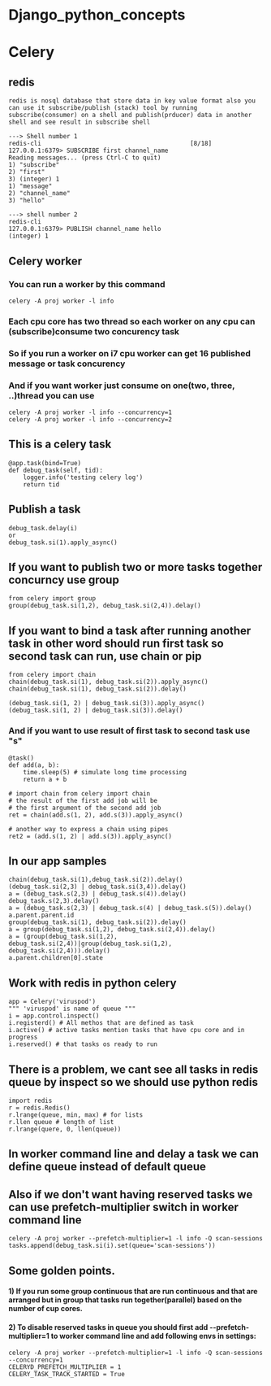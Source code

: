 # Django_python_concepts

# Celery
## redis
```
redis is nosql database that store data in key value format also you can use it subscribe/publish (stack) tool by running subscribe(consumer) on a shell and publish(prducer) data in another shell and see result in subscribe shell

---> Shell number 1
redis-cli                                         [8/18]
127.0.0.1:6379> SUBSCRIBE first channel_name
Reading messages... (press Ctrl-C to quit)
1) "subscribe"
2) "first"
3) (integer) 1
1) "message"
2) "channel_name"
3) "hello"

---> shell number 2
redis-cli
127.0.0.1:6379> PUBLISH channel_name hello
(integer) 1
```

## Celery worker
### You can run a worker by this command
```
celery -A proj worker -l info
```
### Each cpu core has two thread so each worker on any cpu can (subscribe)consume two concurency task
### So if you run a worker on i7 cpu worker can get 16 published message or task concurency
### And if you want worker just consume on one(two, three, ..)thread you can use
```
celery -A proj worker -l info --concurrency=1
celery -A proj worker -l info --concurrency=2
```


## This is a celery task
```
@app.task(bind=True)
def debug_task(self, tid):
    logger.info('testing celery log')
    return tid
```
## Publish a task
```
debug_task.delay(i)
or
debug_task.si(1).apply_async()
```

## If you want to publish two or more tasks together concurncy use group
```
from celery import group
group(debug_task.si(1,2), debug_task.si(2,4)).delay()
```
## If you want to bind a task after running another task in other word should run first task so second task can run, use chain or pip
```
from celery import chain
chain(debug_task.si(1), debug_task.si(2)).apply_async()
chain(debug_task.si(1), debug_task.si(2)).delay()

(debug_task.si(1, 2) | debug_task.si(3)).apply_async()
(debug_task.si(1, 2) | debug_task.si(3)).delay()
```
### And if you want to use result of first task to second task use "s" 
```
@task()
def add(a, b):
    time.sleep(5) # simulate long time processing
    return a + b
    
# import chain from celery import chain
# the result of the first add job will be 
# the first argument of the second add job
ret = chain(add.s(1, 2), add.s(3)).apply_async()

# another way to express a chain using pipes
ret2 = (add.s(1, 2) | add.s(3)).apply_async()
```

## In our app samples
```
chain(debug_task.si(1),debug_task.si(2)).delay()
(debug_task.si(2,3) | debug_task.si(3,4)).delay()
a = (debug_task.s(2,3) | debug_task.s(4)).delay()
debug_task.s(2,3).delay()
a = (debug_task.s(2,3) | debug_task.s(4) | debug_task.s(5)).delay()
a.parent.parent.id
group(debug_task.si(1), debug_task.si(2)).delay()
a = group(debug_task.si(1,2), debug_task.si(2,4)).delay()
a = (group(debug_task.si(1,2), debug_task.si(2,4))|group(debug_task.si(1,2), debug_task.si(2,4))).delay()
a.parent.children[0].state
```

## Work with redis in python celery
```
app = Celery('viruspod')
""" 'viruspod' is name of queue """
i = app.control.inspect()
i.registerd() # All methos that are defined as task
i.active() # active tasks mention tasks that have cpu core and in progress
i.reserved() # that tasks os ready to run
```

## There is a problem, we cant see all tasks in redis queue by inspect so we should use python redis
```
import redis
r = redis.Redis()
r.lrange(queue, min, max) # for lists
r.llen queue # length of list
r.lrange(quere, 0, llen(queue))
```

## In worker command line and delay a task we can define queue instead of default queue
## Also if we don't want having reserved tasks we can use prefetch-multiplier switch in worker command line
```
celery -A proj worker --prefetch-multiplier=1 -l info -Q scan-sessions
tasks.append(debug_task.si(i).set(queue='scan-sessions'))
```
## Some golden points.
#### 1) If you run some group continuous that are run continuous and that are arranged but in group that tasks run together(parallel) based on the number of cup cores.

#### 2) To disable reserved tasks in queue you should first add --prefetch-multiplier=1 to worker command line and add following envs in settings:
```
celery -A proj worker --prefetch-multiplier=1 -l info -Q scan-sessions --concurrency=1
CELERYD_PREFETCH_MULTIPLIER = 1
CELERY_TASK_TRACK_STARTED = True
```




